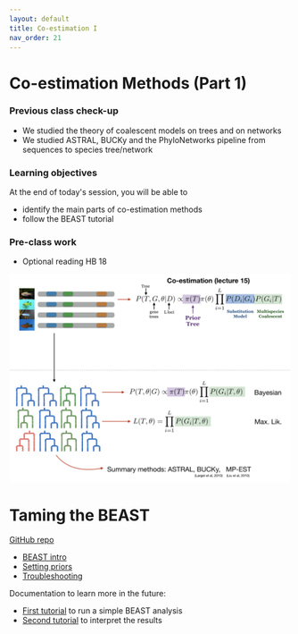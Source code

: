 ```yaml
---
layout: default
title: Co-estimation I
nav_order: 21
---
```


# Co-estimation Methods (Part 1)

### Previous class check-up
- We studied the theory of coalescent models on trees and on networks
- We studied ASTRAL, BUCKy and the PhyloNetworks pipeline from sequences to species tree/network

### Learning objectives

At the end of today's session, you will be able to
- identify the main parts of co-estimation methods
- follow the BEAST tutorial

### Pre-class work

- Optional reading HB 18



<div style="text-align:center"><img src="../assets/pics/lecture15.png" width="750"/></div>


# Taming the BEAST 

[GitHub repo](https://github.com/Taming-the-BEAST/Taming-the-BEAST-2019-Eh-Lectures)

- [BEAST intro](https://github.com/Taming-the-BEAST/Taming-the-BEAST-2019-Eh-Lectures/blob/master/2019-08-12_Beast2Intro.pdf)
- [Setting priors](https://github.com/Taming-the-BEAST/Taming-the-BEAST-2019-Eh-Lectures/blob/master/2019-08-12_SettingPriors.pdf)
- [Troubleshooting](https://github.com/Taming-the-BEAST/Taming-the-BEAST-2019-Eh-Lectures/blob/master/2019-08-13_Troubleshooting.pdf)

Documentation to learn more in the future:
- [First tutorial](https://beast.community/first_tutorial) to run a simple BEAST analysis
- [Second tutorial](https://beast.community/second_tutorial) to interpret the results


